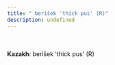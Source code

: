 ```yaml
---
title: " berišek 'thick pus' (R)"
description: undefined
---
```

<p data-pagefind-weight="0.5">
<strong></strong><br><br>
<strong>Kazakh</strong>:  berišek 'thick pus' (R)<br>

</p>
